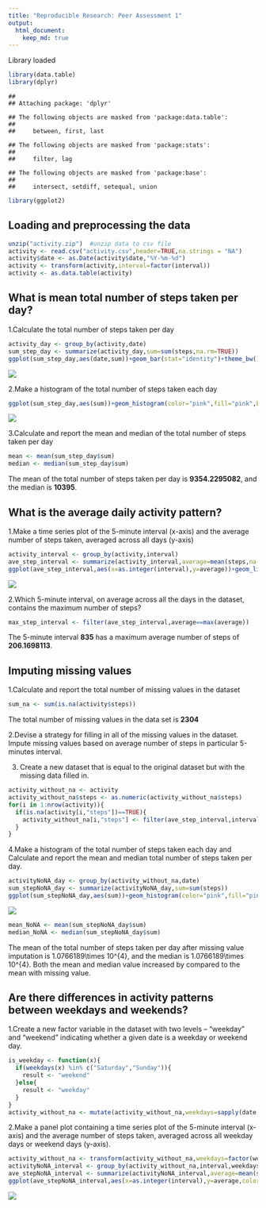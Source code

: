 ```yaml
---
title: "Reproducible Research: Peer Assessment 1"
output: 
  html_document:
    keep_md: true
---
```

Library loaded

```r
library(data.table)
library(dplyr)
```

```
## 
## Attaching package: 'dplyr'
```

```
## The following objects are masked from 'package:data.table':
## 
##     between, first, last
```

```
## The following objects are masked from 'package:stats':
## 
##     filter, lag
```

```
## The following objects are masked from 'package:base':
## 
##     intersect, setdiff, setequal, union
```

```r
library(ggplot2)
```

## Loading and preprocessing the data


```r
unzip("activity.zip")  #unzip data to csv file
activity <- read.csv("activity.csv",header=TRUE,na.strings = "NA")
activity$date <- as.Date(activity$date,"%Y-%m-%d")
activity <- transform(activity,interval=factor(interval))
activity <- as.data.table(activity)
```

## What is mean total number of steps taken per day?
1.Calculate the total number of steps taken per day


```r
activity_day <- group_by(activity,date)
sum_step_day <- summarize(activity_day,sum=sum(steps,na.rm=TRUE))
ggplot(sum_step_day,aes(date,sum))+geom_bar(stat="identity")+theme_bw()+labs(x="Date",y="Total number of steps",title="Barplot of the total number of steps taken each day")
```

![](PA1_template_files/figure-html/barplot1-1.png)<!-- -->

2.Make a histogram of the total number of steps taken each day


```r
ggplot(sum_step_day,aes(sum))+geom_histogram(color="pink",fill="pink",bins=30)+theme_bw()+labs(x="Total number of steps taken per day",y="Frequency",title="Histogram of the total number of steps taken each day")
```

![](PA1_template_files/figure-html/histogram1-1.png)<!-- -->

3.Calculate and report the mean and median of the total number of steps taken per day


```r
mean <- mean(sum_step_day$sum)
median <- median(sum_step_day$sum)
```
The mean of the total number of steps taken per day is **9354.2295082**, and the median is **10395**.

## What is the average daily activity pattern?
1.Make a time series plot of the 5-minute interval (x-axis) and the average number of steps taken, averaged across all days (y-axis)


```r
activity_interval <- group_by(activity,interval)
ave_step_interval <- summarize(activity_interval,average=mean(steps,na.rm=TRUE))
ggplot(ave_step_interval,aes(x=as.integer(interval),y=average))+geom_line(color="red")+labs(x="Time interval",y="Average number of steps")+scale_x_continuous(breaks=seq(1,288,24),labels=ave_step_interval$interval[seq(1,288,24)])
```

![](PA1_template_files/figure-html/plot1-1.png)<!-- -->

2.Which 5-minute interval, on average across all the days in the dataset, contains the maximum number of steps?


```r
max_step_interval <- filter(ave_step_interval,average==max(average))
```
The 5-minute interval **835** has a  maximum average number of steps of **206.1698113**.

## Imputing missing values
1.Calculate and report the total number of missing values in the dataset


```r
sum_na <- sum(is.na(activity$steps))
```
The total number of missing values in the data set is **2304**

2.Devise a strategy for filling in all of the missing values in the dataset.
Impute missing values based on average number of steps in particular 5-minutes interval. 

3. Create a new dataset that is equal to the original dataset but with the missing data filled in.


```r
activity_without_na <- activity
activity_without_na$steps <- as.numeric(activity_without_na$steps)
for(i in 1:nrow(activity)){
  if(is.na(activity[i,"steps"])==TRUE){
    activity_without_na[i,"steps"] <- filter(ave_step_interval,interval==activity[i,"interval"][[1]]) %>% select(average)
  }
}
```

4.Make a histogram of the total number of steps taken each day and Calculate and report the mean and median total number of steps taken per day. 


```r
activityNoNA_day <- group_by(activity_without_na,date)
sum_stepNoNA_day <- summarize(activityNoNA_day,sum=sum(steps))
ggplot(sum_stepNoNA_day,aes(sum))+geom_histogram(color="pink",fill="pink",bins=30)+theme_bw()+labs(x="Total number of steps taken per day",y="Frequency",title="Histogram of the total number of steps taken each day (NA imputed)")
```

![](PA1_template_files/figure-html/histogram2-1.png)<!-- -->

```r
mean_NoNA <- mean(sum_stepNoNA_day$sum)
median_NoNA <- median(sum_stepNoNA_day$sum)
```
The mean of the total number of steps taken per day after missing value imputation is 1.0766189\times 10^{4}, and the median is 1.0766189\times 10^{4}. Both the mean and median value increased by compared to the mean with missing value.

## Are there differences in activity patterns between weekdays and weekends?
1.Create a new factor variable in the dataset with two levels – “weekday” and “weekend” indicating whether a given date is a weekday or weekend day.


```r
is_weekday <- function(x){
  if(weekdays(x) %in% c("Saturday","Sunday")){
    result <- "weekend"
  }else{
    result <- "weekday"
  }
}
activity_without_na <- mutate(activity_without_na,weekdays=sapply(date,is_weekday))
```

2.Make a panel plot containing a time series plot of the 5-minute interval (x-axis) and the average number of steps taken, averaged across all weekday days or weekend days (y-axis).


```r
activity_without_na <- transform(activity_without_na,weekdays=factor(weekdays))
activityNoNA_interval <- group_by(activity_without_na,interval,weekdays)
ave_stepNoNA_interval <- summarize(activityNoNA_interval,average=mean(steps))
ggplot(ave_stepNoNA_interval,aes(x=as.integer(interval),y=average,color=weekdays))+geom_line()+facet_grid(weekdays~.)+labs(x="Time interval",y="Average number of steps")+scale_x_continuous(breaks=seq(1,288,48),labels=ave_step_interval$interval[seq(1,288,48)])
```

![](PA1_template_files/figure-html/plot2-1.png)<!-- -->
